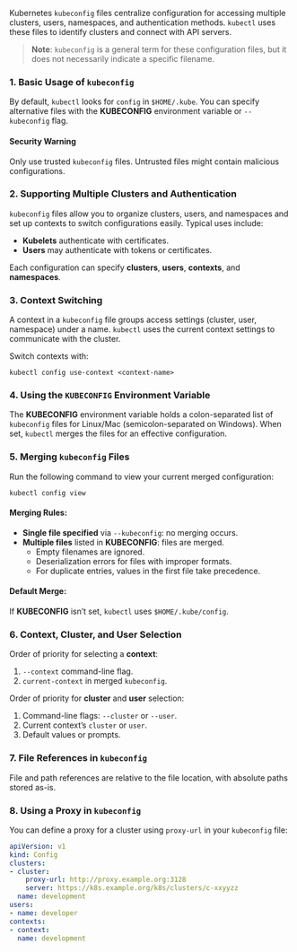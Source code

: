 
Kubernetes `kubeconfig` files centralize configuration for accessing multiple clusters, users, namespaces, and authentication methods. `kubectl` uses these files to identify clusters and connect with API servers.

> **Note**: `kubeconfig` is a general term for these configuration files, but it does not necessarily indicate a specific filename.


### 1. **Basic Usage of `kubeconfig`**

By default, `kubectl` looks for `config` in `$HOME/.kube`. You can specify alternative files with the **KUBECONFIG** environment variable or `--kubeconfig` flag.

#### Security Warning
Only use trusted `kubeconfig` files. Untrusted files might contain malicious configurations.


### 2. **Supporting Multiple Clusters and Authentication**

`kubeconfig` files allow you to organize clusters, users, and namespaces and set up contexts to switch configurations easily. Typical uses include:

- **Kubelets** authenticate with certificates.
- **Users** may authenticate with tokens or certificates.
  
Each configuration can specify **clusters**, **users**, **contexts**, and **namespaces**.


### 3. **Context Switching**

A context in a `kubeconfig` file groups access settings (cluster, user, namespace) under a name. `kubectl` uses the current context settings to communicate with the cluster.

Switch contexts with:
```shell
kubectl config use-context <context-name>
```


### 4. **Using the `KUBECONFIG` Environment Variable**

The **KUBECONFIG** environment variable holds a colon-separated list of `kubeconfig` files for Linux/Mac (semicolon-separated on Windows). When set, `kubectl` merges the files for an effective configuration.


### 5. **Merging `kubeconfig` Files**

Run the following command to view your current merged configuration:
```shell
kubectl config view
```

#### Merging Rules:
- **Single file specified** via `--kubeconfig`: no merging occurs.
- **Multiple files** listed in **KUBECONFIG**: files are merged.
  - Empty filenames are ignored.
  - Deserialization errors for files with improper formats.
  - For duplicate entries, values in the first file take precedence.
  
#### Default Merge:
If **KUBECONFIG** isn’t set, `kubectl` uses `$HOME/.kube/config`.


### 6. **Context, Cluster, and User Selection**

Order of priority for selecting a **context**:
1. `--context` command-line flag.
2. `current-context` in merged `kubeconfig`.

Order of priority for **cluster** and **user** selection:
1. Command-line flags: `--cluster` or `--user`.
2. Current context’s `cluster` or `user`.
3. Default values or prompts.


### 7. **File References in `kubeconfig`**

File and path references are relative to the file location, with absolute paths stored as-is.


### 8. **Using a Proxy in `kubeconfig`**

You can define a proxy for a cluster using `proxy-url` in your `kubeconfig` file:
```yaml
apiVersion: v1
kind: Config
clusters:
- cluster:
    proxy-url: http://proxy.example.org:3128
    server: https://k8s.example.org/k8s/clusters/c-xxyyzz
  name: development
users:
- name: developer
contexts:
- context:
  name: development
```